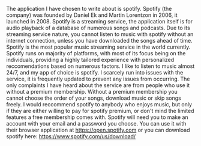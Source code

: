 The application I have chosen to write about is spotify. Spotify (the company) was founded by Daniel Ek and Martin Lorentzon in 2006, it launched in 2008. Spotify is a streaming service, the application itself is for audio playback of a database of numerous songs and podcasts. Due to its streaming service nature, you cannot listen to music with spotify without an internet connection, unless you have downloaded the songs ahead of time. Spotify is the most popular music streaming service in the world currently. Spotify runs on majority of platforms, with most of its focus being on the individuals, providing a highly tailored experience with personalized reccomendations based on numerous factors.
I like to listen to music almost 24/7, and my app of choice is spotify. I scarcely run into issues with the service, it is frequently updated to prevent any issues from occurring. The only complaints I have heard about the service are from people who use it without a premium membership. Without a premium membership you cannot choose the order of your songs, download music or skip songs freely. I would reccommend spotify to anybody who enjoys music, but only if they are either willing to pay for spotify premium, or don't mind the limited features a free membership comes with. 
Spotify will need you to make an account with your email and a password you choose. You can use it with their browser application at https://open.spotify.com or you can download spotify here: https://www.spotify.com/us/download/